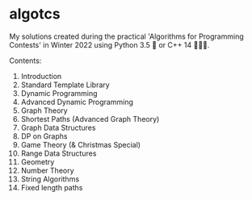 # algotcs
My solutions created during the practical 'Algorithms for Programming Contests'
in Winter 2022 using Python 3.5 🐍 or C++ 14 👨🏼‍💻.

Contents:
1. Introduction
2. Standard Template Library
3. Dynamic Programming
4. Advanced Dynamic Programming
5. Graph Theory
6. Shortest Paths (Advanced Graph Theory)
7. Graph Data Structures
8. DP on Graphs
9. Game Theory (& Christmas Special)
10. Range Data Structures
11. Geometry
12. Number Theory
13. String Algorithms
14. Fixed length paths
